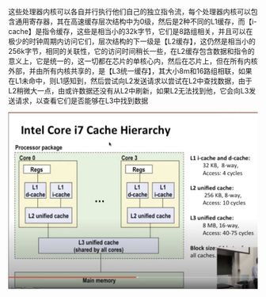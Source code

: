 这些处理器内核可以各自并行执行他们自己的独立指令流，每个处理器内核可以包含通用寄存器，其在高速缓存层次结构中为0级，然后是2种不同的L1缓存，而【i-cache】是指令缓存，这些是相当小的32k字节，它们是8路组相关，并且可以在极少的时钟周期内访问它们，层次结构的下一级是【L2缓存】，这仍然是相当小的256k字节，相同的关联性，它的访问时间稍长一些，在L2缓存包含数据和指令的意义上，它是统一的，这一切都在芯片的单核心内，然后在芯片上，但在所有内核外部，并由所有内核共享的，是【L3统一缓存】，其大小8m和16路组相联，如果在L1未命中，则L1感知到，然后尝试向L2发送请求以尝试在L2中查找数据，由于L2稍微大一点，由或许数据还没有从L2中刷新，如果L2无法找到他，它会向L3发送请求，以查看它们是否能够在L3中找到数据

![image-20230904073930497](image/image-20230904073930497.png)